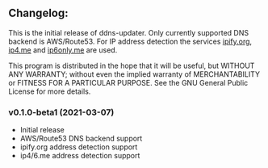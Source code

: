 ## Changelog:
This is the initial release of ddns-updater.
Only currently supported DNS backend is AWS/Route53.
For IP address detection the services [ipify.org](https://www.ipify.org/), [ip4.me](https://ip4.me/) and [ip6only.me](https://ip6only.me/) are used.  

This program is distributed in the hope that it will be useful,
but WITHOUT ANY WARRANTY; without even the implied warranty of
MERCHANTABILITY or FITNESS FOR A PARTICULAR PURPOSE.  See the
GNU General Public License for more details.

### v0.1.0-beta1 (2021-03-07)
* Initial release
* AWS/Route53 DNS backend support
* ipify.org address detection support
* ip4/6.me address detection support